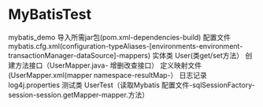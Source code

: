 # MyBatisTest
mybatis_demo
导入所需jar包(pom.xml-dependencies-build)
配置文件 mybatis.cfg.xml(configuration-typeAliases-[environments-environment-transactionManager-dataSource]-mappers)
实体类 User(类get/set方法）
创建方法接口（UserMapper.java- 增删改查接口）
定义映射文件(UserMapper.xml(mapper namespace-resultMap-<update id="updateUser"  parameterType="User">）
日志记录 log4j.properties
测试类 UserTest（读取Mybatis 配置文件-sqlSessionFactory-session-session.getMapper-mapper.方法）



